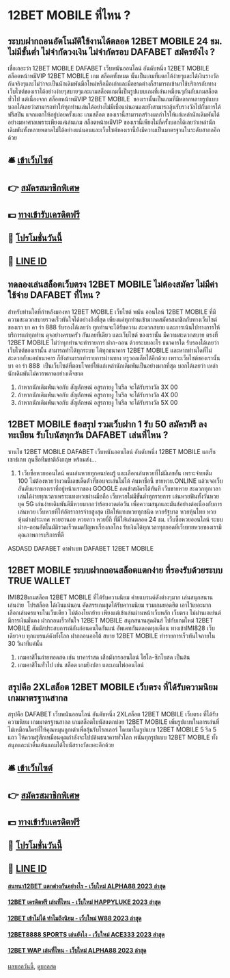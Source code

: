 # 12BET MOBILE ที่ไหน ?
## ระบบฝากถอนอัตโนมัติใช้งานได้ตลอด 12BET MOBILE 24 ชม. ไม่มีขั้นต่ำ ไม่จำกัดวงเงิน ไม่จำกัดรอบ DAFABET สมัครยังไง ?
เชื่อเถอะว่า 12BET MOBILE DAFABET เว็บพนันออนไลน์ อันดับหนึ่ง 12BET MOBILE สล็อตหน้าหมีVIP 12BET MOBILE เกม สล็อตทั้งหมด นั้นเป็นเกมที่แตกได้ง่ายๆและได้เงินรางวัลกันจริงๆและไม่ว่าจะเป็นนักเดิมพันมือใหม่หรือมือเก่าและมือขาดต่างก็สามารถเข้ามาใช้บริการกับทางเว็บไซต์ของเราได้อย่างง่ายๆสบายๆและเกมสล็อตเกมนี้เป็นรูปแบบเกมที่เล่นเหมือนๆกันกับเกมสล็อตทั่วไป แต่เนื่องจาก สล็อตหน้าหมีVIP 12BET MOBILE  ของเรานั้นเป็นเกมที่มีหลากหลายรูปแบบบอกได้เลยว่าสามารถทำให้ทุกท่านเล่นได้อย่างไม่มีเบื่อแน่นอนและยังสามารถลุ้นรับรางวัลไปกับการได้ ฟรีสปิน แจกแตกให้อยู่บ่อยครั้งและ เกมสล็อต ของเรานี้สามารถสร้างผลกำไรให้แก่เหล่านักเดิมพันได้อย่างมหาศาลเพราะเพียงแค่เล่นเกม สล็อตหน้าหมีVIP ของเรานี้เพียงไม่กี่ครั้งบอกได้เลยว่าเหล่านักเดิมพันทั้งหลายพลาดไม่ได้อย่างแน่นอนและเว็บไซต์ของเรานี้ยังมีความเป็นมาตรฐานในระดับสากลอีกด้วย

## 🛎 [เข้าเว็บไซต์](https://bit.ly/3SdLNi2)
## 👉 [สมัครสมาชิกพิเศษ](https://bit.ly/3SdLNi2)
## 💵 [ทางเข้ารับเครดิตฟรี](https://bit.ly/3dyRKHj)
## 👑 [โปรโมชั่นวันนี้](https://bit.ly/3dyRKHj)
## 📱 [LINE ID](https://bit.ly/3dyRKHj)

## ทดลองเล่นสล็อตเว็บตรง 12BET MOBILE ไม่ต้องสมัคร ไม่มีค่าใช้จ่าย DAFABET ที่ไหน ?
สำหรับท่านใดที่กำหลังมองหา 12BET MOBILE เว็บไซต์ พนัน ออนไลน์ 12BET MOBILE ที่มีความสะดวกสบายรวดเร็วทันใจได้อย่างถึงที่สุด เพียงแค่ทุกท่านเข้ามากดสมัครสมาชิกกับทางเว็บไซต์ ของเรา บา คา ร่า 888 รับรองได้เลยว่า ทุกท่านจะได้รับความ สะดวกสบาย และการเน้นไปทางการให้บริการแก่ทุกท่าน ดุจอย่างครบครัว กันเลยที่เดียว และเว็บไซต์ ของเรานั้น มีความสะดวกสบาย ตรงที่ 12BET MOBILE ไม่ว่าทุกท่านจะทำรายการ ฝาก-ถอน ด้วยระบบอะไร ธนาคารใด รับรองได้เลยว่า เว็บไซต์ของเรานั้น สามารถทำได้ทุกระบบ ได้ทุกธนาคาร 12BET MOBILE และหากท่านใดที่ไม่สะดวกกับแอปธนาคาร ก็ยังสามารถทำรายการผ่านทาง ทรูวอลเล็ทได้อีกด้วย เพราะเว็บไซต์ของเรานั้น บา คา ร่า 888  เป็นเว็บไซต์ที่ตอบโจทย์ให้แก่เหล่านักเดิมพันเป็นอย่างมากที่สุด บอกได้เลยว่า เหล่านักเดิมพันไม่ควรพลาดอย่างเด็จขาด
1. ถ้าหากนักเดิมพันเจอกับ สัญลักษณ์ อสูรกายงู ในรีล จะได้รับรางวัล 3X 00
2. ถ้าหากนักเดิมพันเจอกับ สัญลักษณ์ อสูรกายงู ในรีล จะได้รับรางวัล 4X 00
3. ถ้าหากนักเดิมพันเจอกับ สัญลักษณ์ อสูรกายงู ในรีล จะได้รับรางวัล 5X 00

## 12BET MOBILE ข้อสรุป รวมเว็บฝาก 1 รับ 50 สมัครฟรี ลงทะเบียน รับโบนัสทุกวัน DAFABET เล่นที่ไหน ?
ซานโช 12BET MOBILE DAFABET เว็บพนันออนไลน์ อันดับหนึ่ง 12BET MOBILE แกเร็ธ เซาธ์เกท กุนซือทีมชาติอังกฤษ พร้อมส่ง…
1. 1 เว็บซื้อหวยออนไลน์ คนเล่นหวยทุกคนย่อมรู้ และเลือกเล่นหวยที่ไม่มีเลขอั้น เพราะจ่ายเต็ม 100 ไม่ต้องหวยว่างวดนี้เลขเด็ดตัวที่ชอบจะเล่นไม่ได้ ค้นหาชื่อนี้ ขายหวย.ONLINE แล้วเจอเว็บอันดับแรกของเราที่อยู่หน้าแรกของ GOOGLE กดเข้าสมัครได้ทันที เว็บขายหวย สะดวกทุกเวลาเล่นได้ง่ายทุกเวลาเพราะแทงหวยผ่านมือถือ เว็บหวยไม่มีขั้นต่ำทุกรายการ เล่นหวยฟินทั้งวันหวยยุค 5G เล่นง่ายเดิมพันดีมีหวยมากกว่าร้อยงวดต่อวัน เพื่อความสนุกและมันส์อย่างต่อเนื่องกับการเล่นหวย เว็บหวยที่ให้อัตราการจ่ายสูงสุด เปิดให้แทงหวยทุกชนิด หวยรัฐบาล หวยหุ้นไทย หวยหุ้นต่างประเทศ หวยฮานอย หวยลาว หวยยี่กี ที่มีให้เล่นตลอด 24 ชม. เว็บซื้อหวยออนไลน์ ระบบฝาก-ถอนอัตโนมัติรวดเร็วหมดปัญหาเรื่องกลโกง รับเงินได้ทุกเวลาทุกยอดที่เว็บขายหวยของเรามีคุณภาพการบริการที่ดี

ASDASD DAFABET ดาฟาเบท DAFABET 12BET MOBILE

## 12BET MOBILE ระบบฝากถอนสล็อตแตกง่าย ที่รองรับด้วยระบบ TRUE WALLET
IMI828เกมสล็อต 12BET MOBILE ที่ได้รับความนิยม ค่ายแบรนด์ดังต่างๆมาก เล่นสนุกสนาน เล่นง่าย  โปรสล็อต ได้เงินแน่นอน คัดสรรเกมสุดได้รับความนิยม รวมเกมยอดฮิต เอาไว้เยอะมาก เลือกเล่นครบจบในเว็บเดียว ไม่ต้องโยกย้าย เพียงแต่เข้าเล่นผ่านหน้าเว็บหลัก เว็บตรง ไม่ผ่านเอเย่นต์ มีการเงินมั่นคง ฝากถอนเร็วทันใจ 12BET MOBILE สนุกสนานสุดมันส์ ไปกับเกมใหม่ 12BET MOBILE สัมผัสประสบการณ์กันก่อนคนใดกันแน่ อัพเดทกันตลอดทุกเดือน ทางเข้าIMI828 เว็บเดียวจบ ทุกแบรนด์ดังทั้งโลก ฝากถอนออโต้ สบาย 12BET MOBILE ทำรายการเร็วทันใจภายใน 30 วินาทีแค่นั้น
1. เกมคาสิโนถ่ายทอดสด เช่น บาคาร่าสด เสือมังกรออนไลน์ ไฮโล-ซิกโบสด เป็นต้น
2. เกมคาสิโนทั่วไป เช่น สล็อต เกมยิงปลา และเกมไพ่ออนไลน์

## สรุปคือ 2XLสล็อต 12BET MOBILE เว็บตรง ที่ได้รับความนิยม เกมมาตรฐานสากล
สรุปคือ DAFABET เว็บพนันออนไลน์ อันดับหนึ่ง 2XLสล็อต 12BET MOBILE เว็บตรง ที่ได้รับความนิยม เกมมาตรฐานสากล เกมสล็อตโบนัสแตกบ่อย 12BET MOBILE เพิ่มรูปแบบในการเล่นที่ไม่เหมือนใครที่ให้คุณหมุนลูกเต๋าเพื่อลุ้นรับโรลเลอร์ โดยมาในรูปแบบ 12BET MOBILE 5 รีล 5 แถว ให้ความรู้สึกเหมือนคุณกำลังจะไปปล้นธนาคารทั่วโลก พนันทุกรูปแบบ 12BET MOBILE ทั้งสนุกและน่าตื่นเต้นแถมได้โบนัสรางวัลเยอะอีกด้วย

## 🛎 [เข้าเว็บไซต์](https://bit.ly/3SdLNi2)
## 👉 [สมัครสมาชิกพิเศษ](https://bit.ly/3SdLNi2)
## 💵 [ทางเข้ารับเครดิตฟรี](https://bit.ly/3dyRKHj)
## 👑 [โปรโมชั่นวันนี้](https://bit.ly/3dyRKHj)
## 📱 [LINE ID](https://bit.ly/3dyRKHj)

#### [สนทนา12BET แตกต่างกันอย่างไร - เว็บใหม่ ALPHA88 2023 ล่าสุด](https://atom.io/themes/สนทนา12bet%20แตกต่างกันอย่างไร%20-%20เว็บใหม่%20alpha88%202023%20ล่าสุด)
#### [12BET เครดิตฟรี เล่นที่ไหน - เว็บใหม่ HAPPYLUKE 2023 ล่าสุด](https://atom.io/themes/12bet%20เครดิตฟรี%20เล่นที่ไหน%20-%20เว็บใหม่%20happyluke%202023%20ล่าสุด)
#### [12BET เข้าไม่ได้ ทำไมถึงนิยม - เว็บใหม่ W88 2023 ล่าสุด](https://atom.io/themes/12bet%20เข้าไม่ได้%20ทำไมถึงนิยม%20-%20เว็บใหม่%20w88%202023%20ล่าสุด)
#### [12BET8888 SPORTS เล่นยังไง - เว็บใหม่ ACE333 2023 ล่าสุด](https://atom.io/themes/12bet8888%20sports%20เล่นยังไง%20-%20เว็บใหม่%20ace333%202023%20ล่าสุด)
#### [12BET WAP เล่นที่ไหน - เว็บใหม่ ALPHA88 2023 ล่าสุด](https://atom.io/themes/12bet%20wap%20เล่นที่ไหน%20-%20เว็บใหม่%20alpha88%202023%20ล่าสุด)

[ผลบอลวันนี้](https://siamsport.tv "ผลบอลวันนี้"), [ดูบอลสด](https://siamsport.tv/ดูบอลสด "ดูบอลสด")